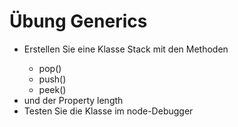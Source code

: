 # Übung Generics
- Erstellen Sie eine Klasse Stack<T> mit den Methoden
    - pop()
    - push()
    - peek()
- und der Property length
- Testen Sie die Klasse im node-Debugger